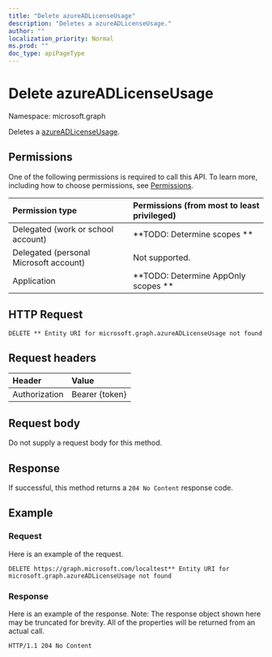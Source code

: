 ```yaml
---
title: "Delete azureADLicenseUsage"
description: "Deletes a azureADLicenseUsage."
author: ""
localization_priority: Normal
ms.prod: ""
doc_type: apiPageType
---
```


# Delete azureADLicenseUsage

Namespace: microsoft.graph

Deletes a [azureADLicenseUsage](../resources/azureadlicenseusage.md).

## Permissions
One of the following permissions is required to call this API. To learn more, including how to choose permissions, see [Permissions](/concepts/permissions-reference.md).

|Permission type|Permissions (from most to least privileged)|
|:---|:---|
|Delegated (work or school account)|**TODO: Determine scopes **|
|Delegated (personal Microsoft account)|Not supported.|
|Application|**TODO: Determine AppOnly scopes **|

## HTTP Request
<!-- {
  "blockType": "ignored"
}
-->
``` http
DELETE ** Entity URI for microsoft.graph.azureADLicenseUsage not found
```

## Request headers
|Header|Value|
|:---|:---|
|Authorization|Bearer {token}|

## Request body
Do not supply a request body for this method.

## Response
If successful, this method returns a `204 No Content` response code.

## Example

### Request
Here is an example of the request.
<!-- {
  "blockType": "request",
  "name": "delete_azureadlicenseusage"
}
-->
``` http
DELETE https://graph.microsoft.com/localtest** Entity URI for microsoft.graph.azureADLicenseUsage not found
```

### Response
Here is an example of the response. Note: The response object shown here may be truncated for brevity. All of the properties will be returned from an actual call.
<!-- {
  "blockType": "response",
  "truncated": true
}
-->
``` http
HTTP/1.1 204 No Content
```

